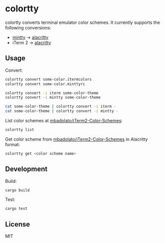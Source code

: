 # colortty

colortty converts terminal emulator color schemes. It currently supports the following conversions:

- [mintty](https://github.com/mintty/mintty) -> [alacritty](https://github.com/jwilm/alacritty)
- iTerm 2 -> [alacritty](https://github.com/jwilm/alacritty)

## Usage

Convert:

```sh
colortty convert some-color.itermcolors
colortty convert some-color.minttyrc

colortty convert -i iterm some-color-theme
colortty convert -i mintty some-color-theme

cat some-color-theme | colortty convert -i iterm -
cat some-color-theme | colortty convert -i mintty -
```

List color schemes at [mbadolato/iTerm2-Color-Schemes](https://github.com/mbadolato/iTerm2-Color-Schemes):

```sh
colortty list
```

Get color scheme from [mbadolato/iTerm2-Color-Schemes](https://github.com/mbadolato/iTerm2-Color-Schemes) in Alacritty format:

```sh
colortty get <color scheme name>
```

## Development

Build:

```sh
cargo build
```

Test:

```sh
cargo test
```

## License

MIT
